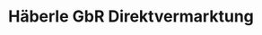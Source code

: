 ---
title: "Häberle GbR Direktvermarktung"
url: /simmozheim/haeberle-gbr-direktvermarktung/
shop: Hofladen
---